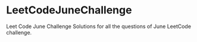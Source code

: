 # LeetCodeJuneChallenge
Leet Code June Challenge
Solutions for all the questions of June LeetCode challenge.
